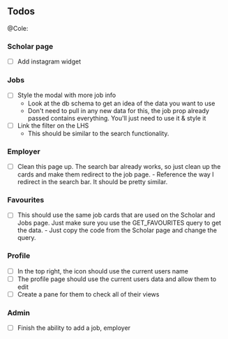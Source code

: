 ## Todos

@Cole:
### Scholar page
- [ ] Add instagram widget

### Jobs
- [ ] Style the modal with more job info
    - Look at the db schema to get an idea of the data you want to use
    - Don't need to pull in any new data for this, the job prop already passed contains everything.
      You'll just need to use it & style it
- [ ] Link the filter on the LHS
    - This should be similar to the search functionality.

### Employer
- [ ] Clean this page up. The search bar already works, so just clean up the cards and make them redirect
      to the job page.
      - Reference the way I redirect in the search bar. It should be pretty similar.

### Favourites
- [ ] This should use the same job cards that are used on the Scholar and Jobs page. Just make sure you
      use the GET_FAVOURITES query to get the data.
      - Just copy the code from the Scholar page and change the query.

### Profile
- [ ] In the top right, the icon should use the current users name
- [ ] The profile page should use the current users data and allow them to edit
- [ ] Create a pane for them to check all of their views

### Admin
- [ ] Finish the ability to add a job, employer